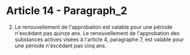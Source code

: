 # Article 14 - Paragraph_2

2. Le renouvellement de l'approbation est valable pour une période n'excédant pas quinze ans. Le renouvellement de l'approbation des substances actives visées à l'article 4, paragraphe 7, est valable pour une période n'excédant pas cinq ans.